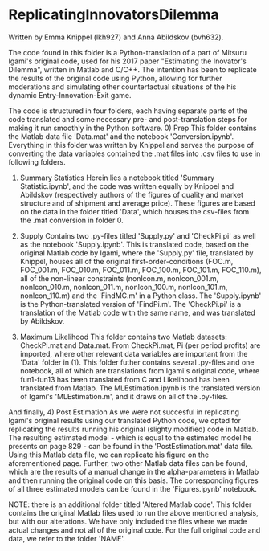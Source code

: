 # ReplicatingInnovatorsDilemma
Written by Emma Knippel (lkh927) and Anna Abildskov (bvh632).

The code found in this folder is a Python-translation of a part of Mitsuru Igami's original code, used for his 2017 paper "Estimating the Inovator's Dilemma", written in Matlab and C/C++. 
The intention has been to replicate the results of the original code using Python, allowing for further moderations and simulating other counterfactual situations of the his dynamic Entry-Innovation-Exit game. 

The code is structured in four folders, each having separate parts of the code translated and some necessary pre- and post-translation steps for making it run smoothly in the Python software.
0) Prep
This folder contains the Matlab data file 'Data.mat' and the notebook 'Conversion.ipynb'. Everything in this folder was written by Knippel and serves the purpose of converting the data variables contained the .mat files into .csv files to use in following folders.

1) Summary Statistics
Herein lies a notebook titled 'Summary Statistic.ipynb', and the code was written equally by Knippel and Abildskov (respectively authors of the figures of quality and market structure and of shipment and average price). These figures are based on the data in the folder titled 'Data', which houses the csv-files from the .mat conversion in folder 0.

2) Supply
Contains two .py-files titled 'Supply.py' and 'CheckPi.pi' as well as the notebook 'Supply.ipynb'. This is translated code, based on the original Matlab code by Igami, where the 'Supply.py' file, translated by Knippel, houses all of the original first-order-conditions (FOC.m, FOC_001.m, FOC_010.m, FOC_011.m, FOC_100.m, FOC_101.m, FOC_110.m), all of the non-linear constraints (nonlcon.m, nonlcon_001.m, nonlcon_010.m, nonlcon_011.m, nonlcon_100.m, nonlcon_101.m, nonlcon_110.m) and the 'FindMC.m' in a Python class. The 'Supply.ipynb' is the Python-translated version of 'FindPi.m'. The 'CheckPi.pi' is a translation of the Matlab code with the same name, and was translated by Abildskov.

3) Maximum Likelihood
This folder contains two Matlab datasets: CheckPi.mat and Data.mat. From CheckPi.mat, Pi (per period profits) are imported, where other relevant data variables are important from the 'Data' folder in (1). This folder futher contains several .py-files and one notebook, all of which are translations from Igami's original code, where fun1-fun13 has been translated from C and Likelihood has been translated from Matlab. The MLEstimation.ipynb is the translated version of Igami's 'MLEstimation.m', and it draws on all of the .py-files.

And finally,
4) Post Estimation
As we were not succesful in replicating Igami's original results using our translated Python code, we opted for replicating the results running his original (slighty modified) code in Matlab. The resulting estimated model - which is equal to the estimated model he presents on page 829 - can be found in the 'PostEstimation.mat' data file. Using this Matlab data file, we can replicate his figure on the aforementioned page. Further, two other Matlab data files can be found, which are the results of a manual change in the alpha-parameters in Matlab and then running the original code on this basis. The corresponding figures of all three estimated models can be found in the 'Figures.ipynb' notebook.

NOTE: there is an additional folder titled 'Altered Matlab code'. This folder contains the original Matlab files used to run the above mentioned analysis, but with our alterations. We have only included the files where we made actual changes and not all of the original code. For the full original code and data, we refer to the folder 'NAME'.